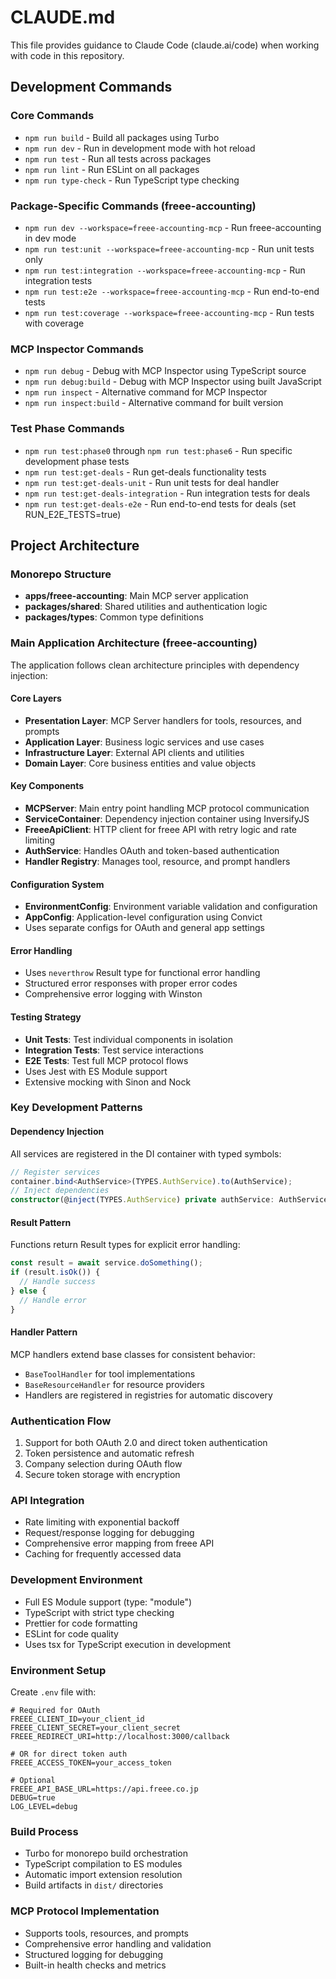 # CLAUDE.md

This file provides guidance to Claude Code (claude.ai/code) when working with code in this repository.

## Development Commands

### Core Commands
- `npm run build` - Build all packages using Turbo
- `npm run dev` - Run in development mode with hot reload
- `npm run test` - Run all tests across packages
- `npm run lint` - Run ESLint on all packages
- `npm run type-check` - Run TypeScript type checking

### Package-Specific Commands (freee-accounting)
- `npm run dev --workspace=freee-accounting-mcp` - Run freee-accounting in dev mode
- `npm run test:unit --workspace=freee-accounting-mcp` - Run unit tests only
- `npm run test:integration --workspace=freee-accounting-mcp` - Run integration tests
- `npm run test:e2e --workspace=freee-accounting-mcp` - Run end-to-end tests
- `npm run test:coverage --workspace=freee-accounting-mcp` - Run tests with coverage

### MCP Inspector Commands
- `npm run debug` - Debug with MCP Inspector using TypeScript source
- `npm run debug:build` - Debug with MCP Inspector using built JavaScript
- `npm run inspect` - Alternative command for MCP Inspector
- `npm run inspect:build` - Alternative command for built version

### Test Phase Commands
- `npm run test:phase0` through `npm run test:phase6` - Run specific development phase tests
- `npm run test:get-deals` - Run get-deals functionality tests
- `npm run test:get-deals-unit` - Run unit tests for deal handler
- `npm run test:get-deals-integration` - Run integration tests for deals
- `npm run test:get-deals-e2e` - Run end-to-end tests for deals (set RUN_E2E_TESTS=true)

## Project Architecture

### Monorepo Structure
- **apps/freee-accounting**: Main MCP server application
- **packages/shared**: Shared utilities and authentication logic
- **packages/types**: Common type definitions

### Main Application Architecture (freee-accounting)
The application follows clean architecture principles with dependency injection:

#### Core Layers
- **Presentation Layer**: MCP Server handlers for tools, resources, and prompts
- **Application Layer**: Business logic services and use cases
- **Infrastructure Layer**: External API clients and utilities
- **Domain Layer**: Core business entities and value objects

#### Key Components
- **MCPServer**: Main entry point handling MCP protocol communication
- **ServiceContainer**: Dependency injection container using InversifyJS
- **FreeeApiClient**: HTTP client for freee API with retry logic and rate limiting
- **AuthService**: Handles OAuth and token-based authentication
- **Handler Registry**: Manages tool, resource, and prompt handlers

#### Configuration System
- **EnvironmentConfig**: Environment variable validation and configuration
- **AppConfig**: Application-level configuration using Convict
- Uses separate configs for OAuth and general app settings

#### Error Handling
- Uses `neverthrow` Result type for functional error handling
- Structured error responses with proper error codes
- Comprehensive error logging with Winston

#### Testing Strategy
- **Unit Tests**: Test individual components in isolation
- **Integration Tests**: Test service interactions
- **E2E Tests**: Test full MCP protocol flows
- Uses Jest with ES Module support
- Extensive mocking with Sinon and Nock

### Key Development Patterns

#### Dependency Injection
All services are registered in the DI container with typed symbols:
```typescript
// Register services
container.bind<AuthService>(TYPES.AuthService).to(AuthService);
// Inject dependencies
constructor(@inject(TYPES.AuthService) private authService: AuthService) {}
```

#### Result Pattern
Functions return Result types for explicit error handling:
```typescript
const result = await service.doSomething();
if (result.isOk()) {
  // Handle success
} else {
  // Handle error
}
```

#### Handler Pattern
MCP handlers extend base classes for consistent behavior:
- `BaseToolHandler` for tool implementations
- `BaseResourceHandler` for resource providers
- Handlers are registered in registries for automatic discovery

### Authentication Flow
1. Support for both OAuth 2.0 and direct token authentication
2. Token persistence and automatic refresh
3. Company selection during OAuth flow
4. Secure token storage with encryption

### API Integration
- Rate limiting with exponential backoff
- Request/response logging for debugging
- Comprehensive error mapping from freee API
- Caching for frequently accessed data

### Development Environment
- Full ES Module support (type: "module")
- TypeScript with strict type checking
- Prettier for code formatting
- ESLint for code quality
- Uses tsx for TypeScript execution in development

### Environment Setup
Create `.env` file with:
```env
# Required for OAuth
FREEE_CLIENT_ID=your_client_id
FREEE_CLIENT_SECRET=your_client_secret
FREEE_REDIRECT_URI=http://localhost:3000/callback

# OR for direct token auth
FREEE_ACCESS_TOKEN=your_access_token

# Optional
FREEE_API_BASE_URL=https://api.freee.co.jp
DEBUG=true
LOG_LEVEL=debug
```

### Build Process
- Turbo for monorepo build orchestration
- TypeScript compilation to ES modules
- Automatic import extension resolution
- Build artifacts in `dist/` directories

### MCP Protocol Implementation
- Supports tools, resources, and prompts
- Comprehensive error handling and validation
- Structured logging for debugging
- Built-in health checks and metrics